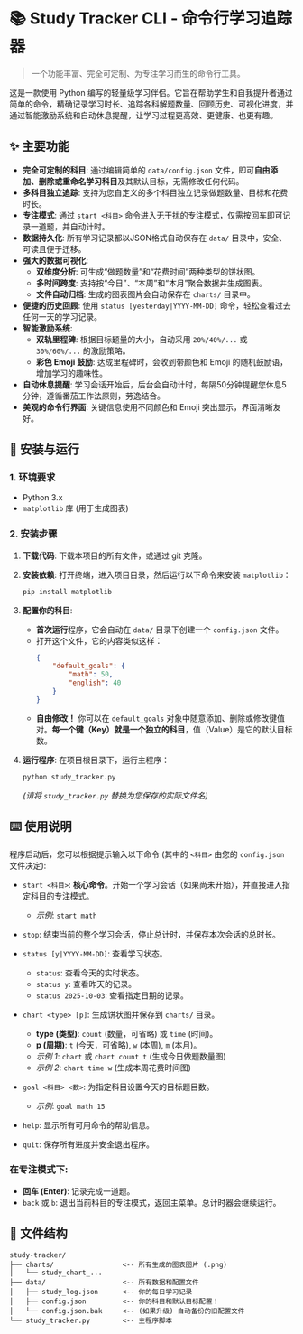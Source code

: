 # 📚 Study Tracker CLI - 命令行学习追踪器

> 一个功能丰富、完全可定制、为专注学习而生的命令行工具。

这是一款使用 Python 编写的轻量级学习伴侣。它旨在帮助学生和自我提升者通过简单的命令，精确记录学习时长、追踪各科解题数量、回顾历史、可视化进度，并通过智能激励系统和自动休息提醒，让学习过程更高效、更健康、也更有趣。

## ✨ 主要功能

  * **完全可定制的科目**: 通过编辑简单的 `data/config.json` 文件，即可**自由添加、删除或重命名学习科目**及其默认目标，无需修改任何代码。
  * **多科目独立追踪**: 支持为您自定义的多个科目独立记录做题数量、目标和花费时长。
  * **专注模式**: 通过 `start <科目>` 命令进入无干扰的专注模式，仅需按回车即可记录一道题，并自动计时。
  * **数据持久化**: 所有学习记录都以JSON格式自动保存在 `data/` 目录中，安全、可读且便于迁移。
  * **强大的数据可视化**:
      * **双维度分析**: 可生成“做题数量”和“花费时间”两种类型的饼状图。
      * **多时间跨度**: 支持按“今日”、“本周”和“本月”聚合数据并生成图表。
      * **文件自动归档**: 生成的图表图片会自动保存在 `charts/` 目录中。
  * **便捷的历史回顾**: 使用 `status [yesterday|YYYY-MM-DD]` 命令，轻松查看过去任何一天的学习记录。
  * **智能激励系统**:
      * **双轨里程碑**: 根据目标题量的大小，自动采用 `20%/40%/...` 或 `30%/60%/...` 的激励策略。
      * **彩色 Emoji 鼓励**: 达成里程碑时，会收到带颜色和 Emoji 的随机鼓励语，增加学习的趣味性。
  * **自动休息提醒**: 学习会话开始后，后台会自动计时，每隔50分钟提醒您休息5分钟，遵循番茄工作法原则，劳逸结合。
  * **美观的命令行界面**: 关键信息使用不同颜色和 Emoji 突出显示，界面清晰友好。

## 🚀 安装与运行

### 1\. 环境要求

  * Python 3.x
  * `matplotlib` 库 (用于生成图表)

### 2\. 安装步骤

1.  **下载代码**: 下载本项目的所有文件，或通过 git 克隆。

2.  **安装依赖**: 打开终端，进入项目目录，然后运行以下命令来安装 `matplotlib`：

    ```bash
    pip install matplotlib
    ```

3.  **配置你的科目**:

      * **首次运行**程序，它会自动在 `data/` 目录下创建一个 `config.json` 文件。
      * 打开这个文件，它的内容类似这样：
        ```json
        {
            "default_goals": {
                "math": 50,
                "english": 40
            }
        }
        ```
      * **自由修改！** 你可以在 `default_goals` 对象中随意添加、删除或修改键值对。**每一个键（Key）就是一个独立的科目**，值（Value）是它的默认目标数。
    
4.  **运行程序**: 在项目根目录下，运行主程序：

    ```bash
    python study_tracker.py
    ```

    *(请将 `study_tracker.py` 替换为您保存的实际文件名)*


## ⌨️ 使用说明

程序启动后，您可以根据提示输入以下命令 (其中的 `<科目>` 由您的 `config.json` 文件决定):

  * `start <科目>`: **核心命令**。开始一个学习会话（如果尚未开始），并直接进入指定科目的专注模式。

      * *示例*: `start math`

  * `stop`: 结束当前的整个学习会话，停止总计时，并保存本次会话的总时长。

  * `status [y|YYYY-MM-DD]`: 查看学习状态。

      * `status`: 查看今天的实时状态。
      * `status y`: 查看昨天的记录。
      * `status 2025-10-03`: 查看指定日期的记录。

  * `chart <type> [p]`: 生成饼状图并保存到 `charts/` 目录。

      * **type (类型)**: `count` (数量，可省略) 或 `time` (时间)。
      * **p (周期)**: `t` (今天，可省略), `w` (本周), `m` (本月)。
      * *示例 1*: `chart` 或 `chart count t` (生成今日做题数量图)
      * *示例 2*: `chart time w` (生成本周花费时间图)

  * `goal <科目> <数>`: 为指定科目设置今天的目标题目数。

      * *示例*: `goal math 15`

  * `help`: 显示所有可用命令的帮助信息。

  * `quit`: 保存所有进度并安全退出程序。

### 在专注模式下:

  * **回车 (Enter)**: 记录完成一道题。
  * `back` 或 `b`: 退出当前科目的专注模式，返回主菜单。总计时器会继续运行。

## 📁 文件结构

```
study-tracker/
├── charts/                 <-- 所有生成的图表图片 (.png)
│   └── study_chart_...
├── data/                   <-- 所有数据和配置文件
│   ├── study_log.json      <-- 你的每日学习记录
│   ├── config.json         <-- 你的科目和默认目标配置！
│   └── config.json.bak     <-- (如果升级) 自动备份的旧配置文件
└── study_tracker.py        <-- 主程序脚本
```
